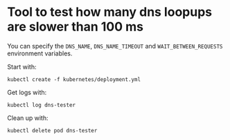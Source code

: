 #  Tool to test how many dns loopups are slower than 100 ms

You can specify the `DNS_NAME`, `DNS_NAME_TIMEOUT` and `WAIT_BETWEEN_REQUESTS` environment variables.

Start with:

    kubectl create -f kubernetes/deployment.yml

Get logs with:

    kubectl log dns-tester

Clean up with:

    kubectl delete pod dns-tester
